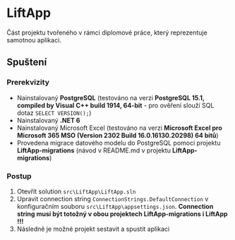 # LiftApp
Část projektu tvořeného v rámci diplomové práce, který reprezentuje samotnou aplikaci.

## Spuštení
### Prerekvizity
- Nainstalovaný **PostgreSQL** (testováno na verzi **PostgreSQL 15.1, compiled by Visual C++ build 1914, 64-bit** - pro ověření slouží SQL dotaz `SELECT VERSION();`)
- Nainstalovaný **.NET 6**
- Nainstalovaný Microsoft Excel (testováno na verzi **Microsoft Excel pro Microsoft 365 MSO (Version 2302 Build 16.0.16130.20298) 64 bitů**)
- Provedena migrace datového modelu do PostgreSQL pomocí projektu **LiftApp-migrations** (návod v README.md v projektu **LiftApp-migrations**)

### Postup
1. Otevřít solution `src\LiftApp\LiftApp.sln`
1. Upravit connection string `ConnectionStrings.DefaultConnection` v konfiguračním souboru `src\LiftApp\appsettings.json`. **Connection string musí být totožný v obou projektech LiftApp-migrations i LiftApp !!!**
2. Následně je možné projekt sestavit a spustit aplikaci
